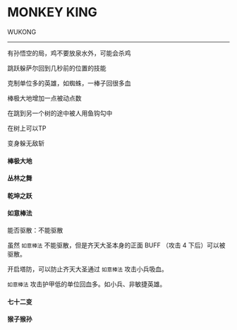 # MONKEY KING

WUKONG

---

有孙悟空的局，鸡不要放泉水外，可能会杀鸡

跳跃躲萨尔回到几秒前的位置的技能

克制单位多的英雄，如蜘蛛，一棒子回很多血

棒极大地增加一点被动点数

在跳到另一个树的途中被人用鱼钩勾中

在树上可以TP

变身躲无敌斩

#### 棒极大地



#### 丛林之舞



#### 乾坤之跃



#### 如意棒法

能否驱散：不能驱散

虽然 `如意棒法` 不能驱散，但是齐天大圣本身的正面 BUFF （攻击 4 下后）可以被驱散。

开启塔防，可以防止齐天大圣通过 `如意棒法` 攻击小兵吸血。

`如意棒法` 攻击护甲低的单位回血多。如小兵、非敏捷英雄。

#### 七十二变



#### 猴子猴孙